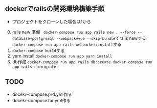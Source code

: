 ## dockerでrailsの開発環境構築手順
  * プロジェクトをクローンした場合は1から
  0. rails new 準備
    ` docker-compose run app rails new . --force --database=postgresql --webpack=vue --skip-bundle`でrails newする
    `docker-compose run app rails webpacker:install`する
  1. `docker-compose build`する
  2. yarn install
    ```
      docker-compose run app yarn install
    ```
  3. db作成
    ```
      docker-compose run app rails db:create
      docker-compose run app rails db:migrate
    ```

## TODO
  * docekr-compose.prd.yml作る
  * docekr-compose.tor.yml作る
